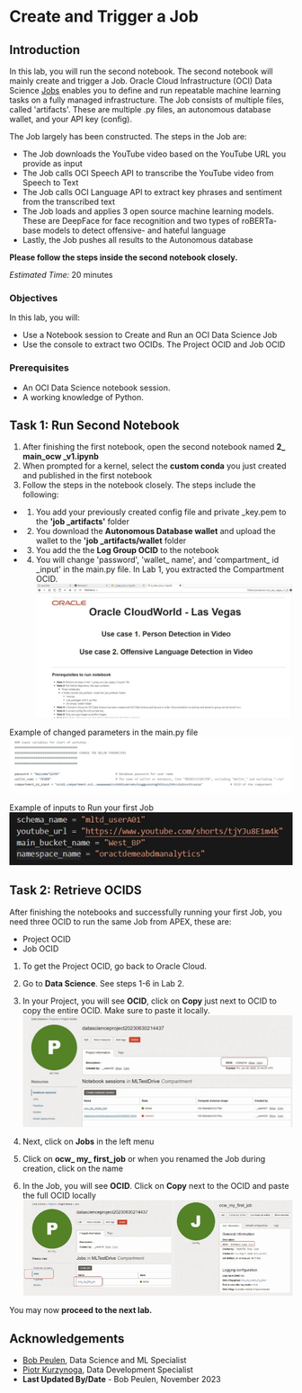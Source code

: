 # Create and Trigger a Job

## Introduction

In this lab, you will run the second notebook. The second notebook will mainly create and trigger a Job. Oracle Cloud Infrastructure (OCI) Data Science [Jobs](https://docs.oracle.com/en-us/iaas/data-science/using/jobs-about.htm) enables you to define and run repeatable machine learning tasks on a fully managed infrastructure. The Job consists of multiple files, called 'artifacts'. These are multiple .py files, an autonomous database wallet, and your API key (config). 

The Job largely  has been constructed. The steps in the Job are:
- The Job downloads the YouTube video based on the YouTube URL you provide as input
- The Job calls OCI Speech API to transcribe the YouTube video from Speech to Text
- The Job calls OCI Language API to extract key phrases and sentiment from the transcribed text
- The Job loads and applies 3 open source machine learning models. These are DeepFace for face recognition and two types of roBERTa-base models to detect offensive- and hateful language
- Lastly, the Job pushes all results to the Autonomous database

**Please follow the steps inside the second notebook closely.**

*Estimated Time:* 20 minutes

### Objectives

In this lab, you will:
* Use a Notebook session to Create and Run an OCI Data Science Job
* Use the console to extract two OCIDs. The Project OCID and Job OCID

### Prerequisites

* An OCI Data Science notebook session.
* A working knowledge of Python.


## Task 1: Run Second Notebook

1.	After finishing the first notebook, open the second notebook named **2_ main_ocw _v1.ipynb**
2.	When prompted for a kernel, select the **custom conda** you just created and published in the first notebook
3.	Follow the steps in the notebook closely. The steps include the following:
* 1. You add your previously created config file and private _key.pem to the **'job _artifacts'** folder
* 2. You download the **Autonomous Database wallet** and upload the wallet to the **'job _artifacts/wallet** folder
* 3. You add the the **Log Group OCID** to the notebook
* 4. You will change 'password', 'wallet_ name', and 'compartment_ id _input' in the main.py file. In Lab 1, you extracted the Compartment OCID.
  ![lab_3_img_1](images/lab_3_img_1.JPG)

Example of changed parameters in the main.py file
![lab_3_img_4](images/lab_3_img_4.JPG)



Example of inputs to Run your first Job
![lab_3_img_5](images/lab_3_img_5.JPG) 

## Task 2: Retrieve OCIDS

After finishing the notebooks and successfully running your first Job, you need three OCID to run the same Job from APEX, these are:
* Project OCID
* Job OCID

1. To get the Project OCID, go back to Oracle Cloud. 
2. Go to **Data Science**. See steps 1-6 in Lab 2.
3. In your Project, you will see **OCID**, click on **Copy** just next to OCID to copy the entire OCID. Make sure to paste it locally.
  ![lab_3_img_3](images/lab_3_img_2.JPG)

4. Next, click on **Jobs** in the left menu
5. Click on **ocw_ my_ first_job** or when you renamed the Job during creation, click on the name
6. In the Job, you will see **OCID**. Click on **Copy** next to the OCID and paste the full OCID locally
  ![lab_3_img_3](images/lab_3_img_3.JPG)

You may now **proceed to the next lab.**

## Acknowledgements
* [Bob Peulen](https://www.linkedin.com/in/bobpeulen/), Data Science and ML Specialist
* [Piotr Kurzynoga](https://www.linkedin.com/in/piotr-kurzynoga/), Data Development Specialist
* **Last Updated By/Date** - Bob Peulen, November 2023
